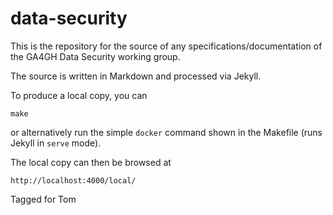 # data-security

This is the repository for the source of any specifications/documentation
of the GA4GH Data Security working group.

The source is written in Markdown and processed via Jekyll.

To produce a local copy, you can

```shell
make
```

or alternatively run the simple `docker` command shown in the Makefile (runs Jekyll in `serve` mode).

The local copy can then be browsed at

```
http://localhost:4000/local/
```

Tagged for Tom
